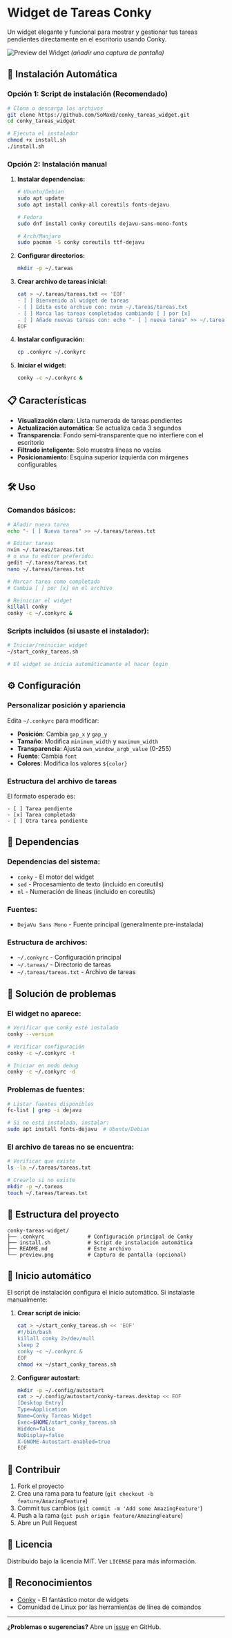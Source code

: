 # Widget de Tareas Conky

Un widget elegante y funcional para mostrar y gestionar tus tareas pendientes directamente en el escritorio usando Conky.

![Preview del Widget](preview.png) *(añadir una captura de pantalla)*

## 🚀 Instalación Automática

### Opción 1: Script de instalación (Recomendado)

```bash
# Clona o descarga los archivos
git clone https://github.com/SoMaxB/conky_tareas_widget.git
cd conky_tareas_widget

# Ejecuta el instalador
chmod +x install.sh
./install.sh
```

### Opción 2: Instalación manual

1. **Instalar dependencias:**
   ```bash
   # Ubuntu/Debian
   sudo apt update
   sudo apt install conky-all coreutils fonts-dejavu
   
   # Fedora
   sudo dnf install conky coreutils dejavu-sans-mono-fonts
   
   # Arch/Manjaro
   sudo pacman -S conky coreutils ttf-dejavu
   ```

2. **Configurar directorios:**
   ```bash
   mkdir -p ~/.tareas
   ```

3. **Crear archivo de tareas inicial:**
   ```bash
   cat > ~/.tareas/tareas.txt << 'EOF'
   - [ ] Bienvenido al widget de tareas
   - [ ] Edita este archivo con: nvim ~/.tareas/tareas.txt
   - [ ] Marca las tareas completadas cambiando [ ] por [x]
   - [ ] Añade nuevas tareas con: echo "- [ ] nueva tarea" >> ~/.tareas/tareas.txt
   EOF
   ```

4. **Instalar configuración:**
   ```bash
   cp .conkyrc ~/.conkyrc
   ```

5. **Iniciar el widget:**
   ```bash
   conky -c ~/.conkyrc &
   ```

## 📋 Características

- **Visualización clara**: Lista numerada de tareas pendientes
- **Actualización automática**: Se actualiza cada 3 segundos
- **Transparencia**: Fondo semi-transparente que no interfiere con el escritorio
- **Filtrado inteligente**: Solo muestra líneas no vacías
- **Posicionamiento**: Esquina superior izquierda con márgenes configurables

## 🛠️ Uso

### Comandos básicos:

```bash
# Añadir nueva tarea
echo "- [ ] Nueva tarea" >> ~/.tareas/tareas.txt

# Editar tareas
nvim ~/.tareas/tareas.txt
# o usa tu editor preferido:
gedit ~/.tareas/tareas.txt
nano ~/.tareas/tareas.txt

# Marcar tarea como completada
# Cambia [ ] por [x] en el archivo

# Reiniciar el widget
killall conky
conky -c ~/.conkyrc &
```

### Scripts incluidos (si usaste el instalador):

```bash
# Iniciar/reiniciar widget
~/start_conky_tareas.sh

# El widget se inicia automáticamente al hacer login
```

## ⚙️ Configuración

### Personalizar posición y apariencia

Edita `~/.conkyrc` para modificar:

- **Posición**: Cambia `gap_x` y `gap_y`
- **Tamaño**: Modifica `minimum_width` y `maximum_width`
- **Transparencia**: Ajusta `own_window_argb_value` (0-255)
- **Fuente**: Cambia `font`
- **Colores**: Modifica los valores `${color}`

### Estructura del archivo de tareas

El formato esperado es:
```
- [ ] Tarea pendiente
- [x] Tarea completada
- [ ] Otra tarea pendiente
```

## 🔧 Dependencias

### Dependencias del sistema:
- `conky` - El motor del widget
- `sed` - Procesamiento de texto (incluido en coreutils)
- `nl` - Numeración de líneas (incluido en coreutils)

### Fuentes:
- `DejaVu Sans Mono` - Fuente principal (generalmente pre-instalada)

### Estructura de archivos:
- `~/.conkyrc` - Configuración principal
- `~/.tareas/` - Directorio de tareas
- `~/.tareas/tareas.txt` - Archivo de tareas

## 🐛 Solución de problemas

### El widget no aparece:
```bash
# Verificar que conky esté instalado
conky --version

# Verificar configuración
conky -c ~/.conkyrc -t

# Iniciar en modo debug
conky -c ~/.conkyrc -d
```

### Problemas de fuentes:
```bash
# Listar fuentes disponibles
fc-list | grep -i dejavu

# Si no está instalada, instalar:
sudo apt install fonts-dejavu  # Ubuntu/Debian
```

### El archivo de tareas no se encuentra:
```bash
# Verificar que existe
ls -la ~/.tareas/tareas.txt

# Crearlo si no existe
mkdir -p ~/.tareas
touch ~/.tareas/tareas.txt
```

## 📁 Estructura del proyecto

```
conky-tareas-widget/
├── .conkyrc              # Configuración principal de Conky
├── install.sh            # Script de instalación automática
├── README.md             # Este archivo
└── preview.png           # Captura de pantalla (opcional)
```

## 🔄 Inicio automático

El script de instalación configura el inicio automático. Si instalaste manualmente:

1. **Crear script de inicio:**
   ```bash
   cat > ~/start_conky_tareas.sh << 'EOF'
   #!/bin/bash
   killall conky 2>/dev/null
   sleep 2
   conky -c ~/.conkyrc &
   EOF
   chmod +x ~/start_conky_tareas.sh
   ```

2. **Configurar autostart:**
   ```bash
   mkdir -p ~/.config/autostart
   cat > ~/.config/autostart/conky-tareas.desktop << EOF
   [Desktop Entry]
   Type=Application
   Name=Conky Tareas Widget
   Exec=$HOME/start_conky_tareas.sh
   Hidden=false
   NoDisplay=false
   X-GNOME-Autostart-enabled=true
   EOF
   ```

## 🤝 Contribuir

1. Fork el proyecto
2. Crea una rama para tu feature (`git checkout -b feature/AmazingFeature`)
3. Commit tus cambios (`git commit -m 'Add some AmazingFeature'`)
4. Push a la rama (`git push origin feature/AmazingFeature`)
5. Abre un Pull Request

## 📝 Licencia

Distribuido bajo la licencia MIT. Ver `LICENSE` para más información.

## 🙏 Reconocimientos

- [Conky](https://github.com/brndnmtthws/conky) - El fantástico motor de widgets
- Comunidad de Linux por las herramientas de línea de comandos

---

**¿Problemas o sugerencias?** Abre un [issue](https://github.com/tu-usuario/conky-tareas-widget/issues) en GitHub.

